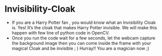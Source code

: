 # Invisibility-Cloak
- If you are a Harry Potter fan , you would know what an Invisibility Cloak is. Yes! It’s the cloak that makes Harry Potter invisible. We will make this happen with few line of python code in OpenCV.
- Once you run the code wait for a few seconds, let the webcam capture the background image then you can come inside the frame with your magical Cloak and be invisible ; )
Hurray!! You are a magician now ;)
